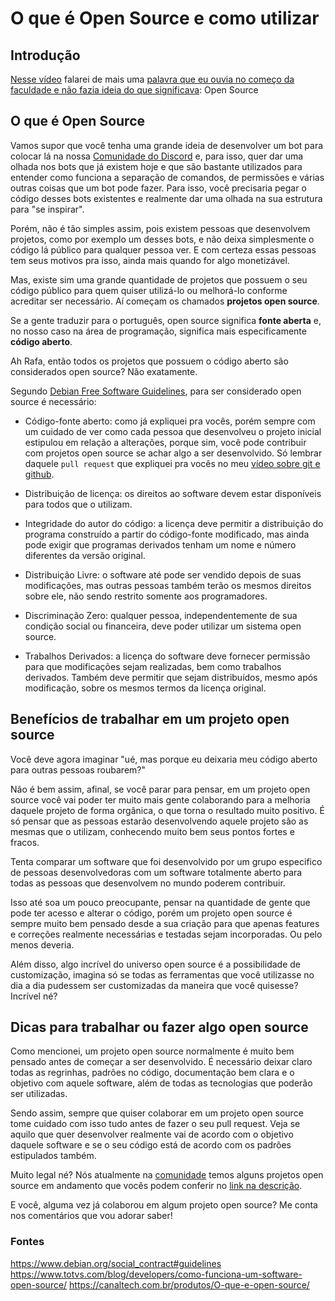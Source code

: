 # O que é Open Source e como utilizar

## Introdução

[Nesse vídeo]() falarei de mais uma [palavra que eu ouvia no começo da faculdade e não fazia ideia do que significava](https://www.youtube.com/watch?v=dp0zB4n3MUs&list=PLhkO7OMKgT_oXQtrM2JjR-AzH0-v4kRzn): Open Source

## O que é Open Source

Vamos supor que você tenha uma grande ideia de desenvolver um bot para colocar lá na nossa [Comunidade do Discord](https://discord.gg/pDbY76q8Qf) e, para isso, quer dar uma olhada nos bots que já existem hoje e que são bastante utilizados para entender como funciona a separação de comandos, de permissões e várias outras coisas que um bot pode fazer. Para isso, você precisaria pegar o código desses bots existentes e realmente dar uma olhada na sua estrutura para "se inspirar".

Porém, não é tão simples assim, pois existem pessoas que desenvolvem projetos, como por exemplo um desses bots, e não deixa simplesmente o código lá público para qualquer pessoa ver. E com certeza essas pessoas tem seus motivos pra isso, ainda mais quando for algo monetizável.

Mas, existe sim uma grande quantidade de projetos que possuem o seu código público para quem quiser utilizá-lo ou melhorá-lo conforme acreditar ser necessário. Aí começam os chamados **projetos open source**.

Se a gente traduzir para o português, open source significa **fonte aberta** e, no nosso caso na área de programação, significa mais especificamente **código aberto**. 

Ah Rafa, então todos os projetos que possuem o código aberto são considerados open source? Não exatamente.

Segundo [Debian Free Software Guidelines](https://www.debian.org/social_contract#guidelines), para ser considerado open source é necessário: 

* Código-fonte aberto: como já expliquei pra vocês, porém sempre com um cuidado de ver como cada pessoa que desenvolveu o projeto inicial estipulou em relação a alterações, porque sim, você pode contribuir com projetos open source se achar algo a ser desenvolvido. Só lembrar daquele `pull request` que expliquei pra vocês no meu [vídeo sobre git e github](https://www.youtube.com/watch?v=UBAX-13g8OM&list=PLhkO7OMKgT_rqwGYldqcFxyN4yjFgmDh8).

* Distribuição de licença: os direitos ao software devem estar disponíveis para todos que o utilizam.

* Integridade do autor do código: a licença deve permitir a distribuição do programa construído a partir do código-fonte modificado, mas ainda pode exigir que programas derivados tenham um nome e número diferentes da versão original.

* Distribuição Livre: o software até pode ser vendido depois de suas modificações, mas outras pessoas também terão os mesmos direitos sobre ele, não sendo restrito somente aos programadores.

* Discriminação Zero: qualquer pessoa, independentemente de sua condição social ou financeira, deve poder utilizar um sistema open source.

* Trabalhos Derivados: a licença do software deve fornecer permissão para que modificações sejam realizadas, bem como trabalhos derivados. Também deve permitir que sejam distribuídos, mesmo após modificação, sobre os mesmos termos da licença original.

## Benefícios de trabalhar em um projeto open source

Você deve agora imaginar "ué, mas porque eu deixaria meu código aberto para outras pessoas roubarem?"

Não é bem assim, afinal, se você parar para pensar, em um projeto open source você vai poder ter muito mais gente colaborando para a melhoria daquele projeto de forma orgânica, o que torna o resultado muito positivo. É só pensar que as pessoas estarão desenvolvendo aquele projeto são as mesmas que o utilizam, conhecendo muito bem seus pontos fortes e fracos.

Tenta comparar um software que foi desenvolvido por um grupo especifico de pessoas desenvolvedoras com um software totalmente aberto para todas as pessoas que desenvolvem no mundo poderem contribuir.

Isso até soa um pouco preocupante, pensar na quantidade de gente que pode ter acesso e alterar o código, porém um projeto open source é sempre muito bem pensado desde a sua criação para que apenas features e correções realmente necessárias e testadas sejam incorporadas. Ou pelo menos deveria.

Além disso, algo incrível do universo open source é a possibilidade de customização, imagina só se todas as ferramentas que você utilizasse no dia a dia pudessem ser customizadas da maneira que você quisesse? Incrível né?

## Dicas para trabalhar ou fazer algo open source

Como mencionei, um projeto open source normalmente é muito bem pensado antes de começar a ser desenvolvido. É necessário deixar claro todas as regrinhas, padrões no código, documentação bem clara e o objetivo com aquele software, além de todas as tecnologias que poderão ser utilizadas.

Sendo assim, sempre que quiser colaborar em um projeto open source tome cuidado com isso tudo antes de fazer o seu pull request. Veja se aquilo que quer desenvolver realmente vai de acordo com o objetivo daquele software e se o seu código está de acordo com os padrões estipulados também.

Muito legal né? Nós atualmente na [comunidade](https://discord.gg/pDbY76q8Qf) temos alguns projetos open source em andamento que vocês podem conferir no [link na descrição](https://github.com/ballerini-server).

E você, alguma vez já colaborou em algum projeto open source? Me conta nos comentários que vou adorar saber!

### Fontes

https://www.debian.org/social_contract#guidelines
https://www.totvs.com/blog/developers/como-funciona-um-software-open-source/
https://canaltech.com.br/produtos/O-que-e-open-source/